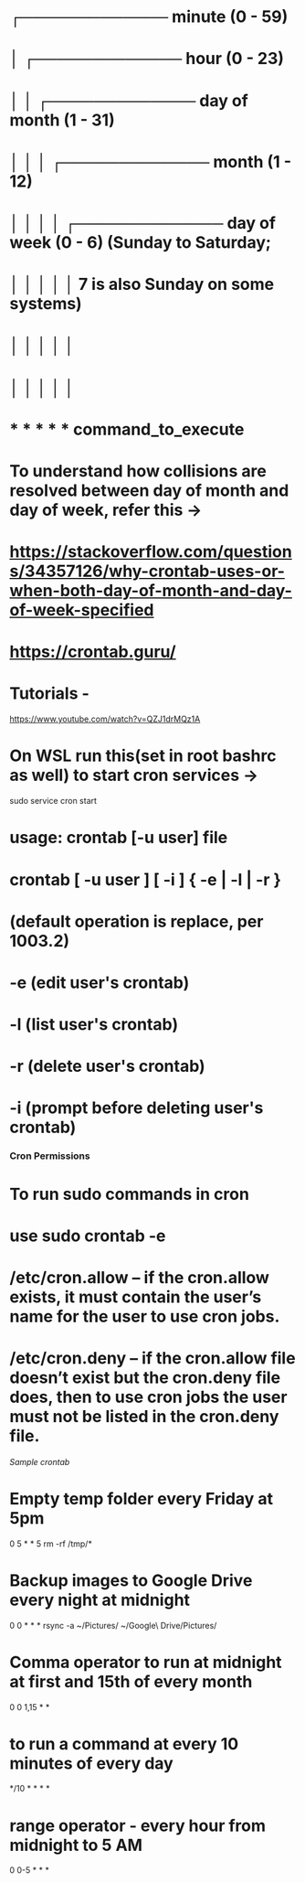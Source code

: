 # ┌───────────── minute (0 - 59)
# │ ┌───────────── hour (0 - 23)
# │ │ ┌───────────── day of month (1 - 31)
# │ │ │ ┌───────────── month (1 - 12)
# │ │ │ │ ┌───────────── day of week (0 - 6) (Sunday to Saturday;
# │ │ │ │ │                                       7 is also Sunday on some systems)
# │ │ │ │ │
# │ │ │ │ │
# * * * * *  command_to_execute


# To understand how collisions are resolved between day of month and day of week, refer this -> 
# https://stackoverflow.com/questions/34357126/why-crontab-uses-or-when-both-day-of-month-and-day-of-week-specified

# https://crontab.guru/

# Tutorials - 
https://www.youtube.com/watch?v=QZJ1drMQz1A


# On WSL run this(set in root bashrc as well) to start cron services ->
sudo service cron start

# usage:  crontab [-u user] file
#        crontab [ -u user ] [ -i ] { -e | -l | -r }
#                (default operation is replace, per 1003.2)
#        -e      (edit user's crontab)
#        -l      (list user's crontab)
#        -r      (delete user's crontab)
#        -i      (prompt before deleting user's crontab)


### Cron Permissions ###
# To run sudo commands in cron
# use sudo crontab -e
# /etc/cron.allow – if the cron.allow exists, it must contain the user’s name for the user to use cron jobs.
# /etc/cron.deny – if the cron.allow file doesn’t exist but the cron.deny file does, then to use cron jobs the user must not be listed in the cron.deny file.

###### Sample crontab ######

# Empty temp folder every Friday at 5pm
0 5 * * 5 rm -rf /tmp/*

# Backup images to Google Drive every night at midnight
0 0 * * * rsync -a ~/Pictures/ ~/Google\ Drive/Pictures/

# Comma operator to run at midnight at first and 15th of every month
0 0 1,15 * * <command>

# to run a command at every 10 minutes of every day
*/10 * * * * <command>

# range operator - every hour from midnight to 5 AM
0 0-5 * * * <command>


